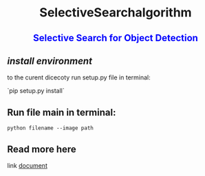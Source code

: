 <h1 style="text-align: center;">SelectiveSearchalgorithm</h1>
<h2 style="text-align: center; color:blue;"> Selective Search for Object Detection </h2>

## ***install environment***
<p>to the curent dicecoty run setup.py file in terminal:</p>
`pip setup.py install`

## Run file main in terminal:
`python filename --image path`


## Read more here 
link [document](https://pyimagesearch.com/2020/06/29/opencv-selective-search-for-object-detection/)
